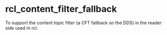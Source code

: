 # rcl_content_filter_fallback
To support the content topic filter (a CFT fallback on the DDS) in the reader side used in rcl.
